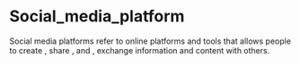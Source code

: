 # Social_media_platform
Social media platforms refer to online platforms and tools that allows people to create , share , and , exchange information and content with others.
